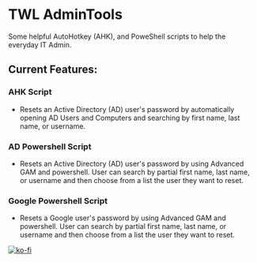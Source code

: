 # TWL AdminTools
 Some helpful AutoHotkey (AHK), and PoweShell scripts to help the everyday IT Admin.

 ## Current Features:
 
### AHK Script
-  Resets an Active Directory (AD) user's password by automatically opening AD Users and Computers and searching by first name, last name, or username.

### AD Powershell Script
-  Resets an Active Directory (AD) user's password by using Advanced GAM and powershell. User can search by partial first name, last name, or username and then choose from a list the user they want to reset.

### Google Powershell Script
-  Resets a Google user's password by using Advanced GAM and powershell. User can search by partial first name, last name, or username and then choose from a list the user they want to reset.

[![ko-fi](https://i.imgur.com/T1mW9TR.png)](https://ko-fi.com/M4M6YVC89)
